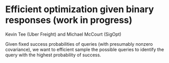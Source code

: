 # Efficient optimization given binary responses (work in progress)
Kevin Tee (Uber Freight) and Michael McCourt (SigOpt)

Given fixed success probabilities of queries (with presumably nonzero covariance), we want to efficient sample the possible queries to identify the query with the highest probability of success.
